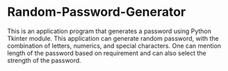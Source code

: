 # Random-Password-Generator
 This is an application program that generates a password using Python Tkinter module. This application can generate random password, with the combination of letters, numerics, and special characters. One can mention length of the password based on requirement and can also select the strength of the password.
